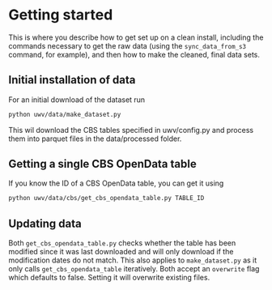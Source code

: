 Getting started
===============

This is where you describe how to get set up on a clean install, including the
commands necessary to get the raw data (using the `sync_data_from_s3` command,
for example), and then how to make the cleaned, final data sets.


## Initial installation of data 

For an initial download of the dataset run

```bash
python uwv/data/make_dataset.py
```

This wil download the CBS tables specified in uwv/config.py and process them 
into parquet files in the data/processed folder. 

## Getting a single CBS OpenData table

If you know the ID of a CBS OpenData table, you can get it using

```bash
python uwv/data/cbs/get_cbs_opendata_table.py TABLE_ID
```

## Updating data

Both `get_cbs_opendata_table.py` checks whether the table has been modified since
it was last downloaded and will only download if the modification dates do not match. 
This also applies to `make_dataset.py` as it only calls `get_cbs_opendata_table` iteratively.
Both accept an `overwrite` flag which defaults to false. Setting it will overwrite existing files. 


